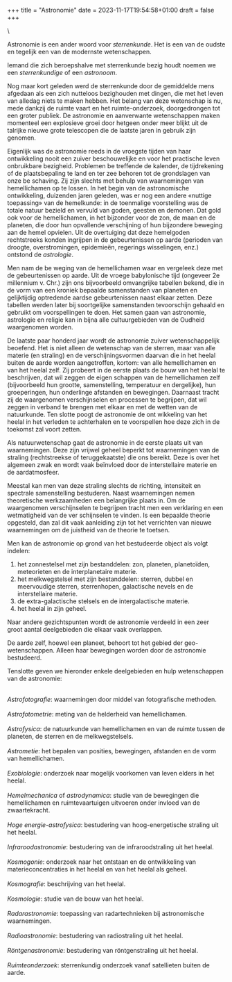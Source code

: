 +++
title = "Astronomie"
date = 2023-11-17T19:54:58+01:00
draft = false
+++

\

Astronomie is een ander woord voor *sterrenkunde*. Het is een van de
oudste en tegelijk een van de modernste wetenschappen.

Iemand die zich beroepshalve met sterrenkunde bezig houdt noemen we een
*sterrenkundige* of een *astronoom*.

Nog maar kort geleden werd de sterrenkunde door de gemiddelde mens
afgedaan als een zich nutteloos bezighouden met dingen, die met het
leven van alledag niets te maken hebben. Het belang van deze wetenschap
is nu, mede dankzij de ruimte vaart en het ruimte-onderzoek,
doorgedrongen tot een groter publiek. De astronomie en aanverwante
wetenschappen maken momenteel een explosieve groei door hetgeen onder
meer blijkt uit de talrijke nieuwe grote telescopen die de laatste jaren
in gebruik zijn genomen.

Eigenlijk was de astronomie reeds in de vroegste tijden van haar
ontwikkeling nooit een zuiver beschouwelijke en voor het practische
leven onbruikbare bezigheid. Problemen be treffende de kalender, de
tijdrekening of de plaatsbepaling te land en ter zee behoren tot de
grondslagen van onze be schaving. Zij zijn slechts met behulp van
waarnemingen van hemellichamen op te lossen. In het begin van de
astronomische ontwikkeling, duizenden jaren geleden, was er nog een
andere «nuttige toepassing» van de hemelkunde: in de toenmalige
voorstelling was de totale natuur bezield en vervuld van goden, geesten
en demonen. Dat gold ook voor de hemellichamen, in het bijzonder voor de
zon, de maan en de planeten, die door hun opvallende verschijning of hun
bijzondere beweging aan de hemel opvielen. Uit de overtuiging dat deze
hemelgoden rechtstreeks konden ingrijpen in de gebeurtenissen op aarde
(perioden van droogte, overstromingen, epidemieën, regerings
wisselingen, enz.) ontstond de *astrologie*.

Men nam de be weging van de hemellichamen waar en vergeleek deze met de
gebeurtenissen op aarde. Uit de vroege babylonische tijd (ongeveer 2e
millennium v. Chr.) zijn ons bijvoorbeeld omvangrijke tabellen bekend,
die in de vorm van een kroniek bepaalde samenstanden van planeten en
gelijktijdig optredende aardse gebeurtenissen naast elkaar zetten. Deze
tabellen werden later bij soortgelijke samenstanden tevoorschijn gehaald
en gebruikt om voorspellingen te doen. Het samen gaan van astronomie,
astrologie en religie kan in bijna alle cultuurgebieden van de Oudheid
waargenomen worden.

De laatste paar honderd jaar wordt de astronomie zuiver wetenschappelijk
beoefend. Het is niet alleen de wetenschap van de sterren, maar van alle
materie (en straling) en de verschijningsvormen daarvan die in het
heelal buiten de aarde worden aangetroffen, kortom: van alle
hemellichamen en van het heelal zelf. Zij probeert in de eerste plaats
de bouw van het heelal te beschrijven, dat wil zeggen de eigen schappen
van de hemellichamen zelf (bijvoorbeeld hun grootte, samenstelling,
temperatuur en dergelijke), hun groeperingen, hun onderlinge afstanden
en bewegingen. Daarnaast tracht zij de waargenomen verschijnselen en
processen te begrijpen, dat wil zeggen in verband te brengen met elkaar
en met de wetten van de natuurkunde. Ten slotte poogt de astronomie de
ont wikkeling van het heelal in het verleden te achterhalen en te
voorspellen hoe deze zich in de toekomst zal voort zetten.

Als natuurwetenschap gaat de astronomie in de eerste plaats uit van
waarnemingen. Deze zijn vrijwel geheel beperkt tot waarnemingen van de
straling (rechtstreekse of teruggekaatste) die ons bereikt. Deze is over
het algemeen zwak en wordt vaak beïnvloed door de interstellaire materie
en de aardatmosfeer.

Meestal kan men van deze straling slechts de richting, intensiteit en
spectrale samenstelling bestuderen. Naast waarnemingen nemen
theoretische werkzaamheden een belangrijke plaats in. Om de waargenomen
verschijnselen te begrijpen tracht men een verklaring en een
wetmatigheid van de ver schijnselen te vinden. Is een bepaalde theorie
opgesteld, dan zal dit vaak aanleiding zijn tot het verrichten van
nieuwe waarnemingen om de juistheid van de theorie te toetsen.

Men kan de astronomie op grond van het bestudeerde object als volgt
indelen:

1.  het zonnestelsel met zijn bestanddelen: zon, planeten, planetoïden,
    meteorieten en de interplanetaire materie.
2.  het melkwegstelsel met zijn bestanddelen: sterren, dubbel en
    meervoudige sterren, sterrenhopen, galactische nevels en de
    interstellaire materie.
3.  de extra-galactische stelsels en de intergalactische materie.
4.  het heelal in zijn geheel.

Naar andere gezichtspunten wordt de astronomie verdeeld in een zeer
groot aantal deelgebieden die elkaar vaak overlappen.

De aarde zelf, hoewel een planeet, behoort tot het gebied der
geo-wetenschappen. Alleen haar bewegingen worden door de astronomie
bestudeerd.

Tenslotte geven we hieronder enkele deelgebieden en hulp wetenschappen
van de astronomie:

\
*Astrofotografie*: waarnemingen door middel van fotografische methoden.\
\
*Astrofotometrie*: meting van de helderheid van hemellichamen.\
\
*Astrofysica*: de natuurkunde van hemellichamen en van de ruimte tussen
de planeten, de sterren en de melkwegstelsels.\
\
*Astrometie*: het bepalen van posities, bewegingen, afstanden en de vorm
van hemellichamen.\
\
*Exobiologie*: onderzoek naar mogelijk voorkomen van leven elders in het
heelal.\
\
*Hemelmechanica* of *astrodynamica*: studie van de bewegingen die
hemellichamen en ruimtevaartuigen uitvoeren onder invloed van de
zwaartekracht.\
\
*Hoge energie-astrofysica*: bestudering van hoog-energetische straling
uit het heelal.\
\
*Infraroodastronomie*: bestudering van de infraroodstraling uit het
heelal.\
\
*Kosmogonie*: onderzoek naar het ontstaan en de ontwikkeling van
materieconcentraties in het heelal en van het heelal als geheel.\
\
*Kosmografie*: beschrijving van het heelal.\
\
*Kosmologie*: studie van de bouw van het heelal.\
\
*Radarastronomie*: toepassing van radartechnieken bij astronomische
waarnemingen.\
\
*Radioastronomie*: bestudering van radiostraling uit het heelal.\
\
*Röntgenastronomie*: bestudering van röntgenstraling uit het heelal.\
\
*Ruimteonderzoek*: sterrenkundig onderzoek vanaf satellieten buiten de
aarde.
